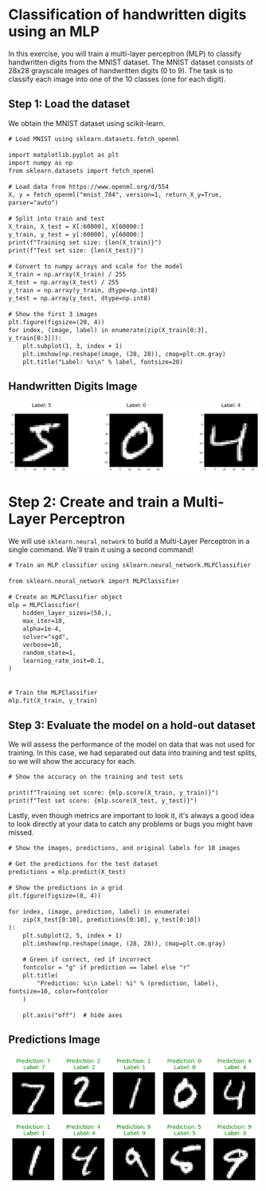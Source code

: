 # Classification of handwritten digits using an MLP

In this exercise, you will train a multi-layer perceptron (MLP) to classify handwritten digits from the MNIST dataset. The MNIST dataset consists of 28x28 grayscale images of handwritten digits (0 to 9). The task is to classify each image into one of the 10 classes (one for each digit).

## Step 1: Load the dataset
We obtain the MNIST dataset using scikit-learn.

```
# Load MNIST using sklearn.datasets.fetch_openml

import matplotlib.pyplot as plt
import numpy as np
from sklearn.datasets import fetch_openml

# Load data from https://www.openml.org/d/554
X, y = fetch_openml("mnist_784", version=1, return_X_y=True, parser="auto")

# Split into train and test
X_train, X_test = X[:60000], X[60000:]
y_train, y_test = y[:60000], y[60000:]
print(f"Training set size: {len(X_train)}")
print(f"Test set size: {len(X_test)}")

# Convert to numpy arrays and scale for the model
X_train = np.array(X_train) / 255
X_test = np.array(X_test) / 255
y_train = np.array(y_train, dtype=np.int8)
y_test = np.array(y_test, dtype=np.int8)

# Show the first 3 images
plt.figure(figsize=(20, 4))
for index, (image, label) in enumerate(zip(X_train[0:3], y_train[0:3])):
    plt.subplot(1, 3, index + 1)
    plt.imshow(np.reshape(image, (28, 28)), cmap=plt.cm.gray)
    plt.title("Label: %s\n" % label, fontsize=20)
```
## Handwritten Digits Image
![Handwritten Digits](handw.png)


# Step 2: Create and train a Multi-Layer Perceptron
We will use ```sklearn.neural_network``` to build a Multi-Layer Perceptron in a single command. We'll train it using a second command!

```
# Train an MLP classifier using sklearn.neural_network.MLPClassifier

from sklearn.neural_network import MLPClassifier

# Create an MLPClassifier object
mlp = MLPClassifier(
    hidden_layer_sizes=(50,),
    max_iter=10,
    alpha=1e-4,
    solver="sgd",
    verbose=10,
    random_state=1,
    learning_rate_init=0.1,
)


# Train the MLPClassifier
mlp.fit(X_train, y_train)
```
## Step 3: Evaluate the model on a hold-out dataset
We will assess the performance of the model on data that was not used for training. 
In this case, we had separated out data into training and test splits, so we will show the accuracy for each.
```
# Show the accuracy on the training and test sets

print(f"Training set score: {mlp.score(X_train, y_train)}")
print(f"Test set score: {mlp.score(X_test, y_test)}")
```
Lastly, even though metrics are important to look it, it's always a good idea to look directly at your data to catch any problems or bugs you might have missed.

```
# Show the images, predictions, and original labels for 10 images

# Get the predictions for the test dataset
predictions = mlp.predict(X_test)

# Show the predictions in a grid
plt.figure(figsize=(8, 4))

for index, (image, prediction, label) in enumerate(
    zip(X_test[0:10], predictions[0:10], y_test[0:10])
):
    plt.subplot(2, 5, index + 1)
    plt.imshow(np.reshape(image, (28, 28)), cmap=plt.cm.gray)

    # Green if correct, red if incorrect
    fontcolor = "g" if prediction == label else "r"
    plt.title(
        "Prediction: %i\n Label: %i" % (prediction, label), fontsize=10, color=fontcolor
    )

    plt.axis("off")  # hide axes
```
## Predictions Image
![Predictions](pred.png)

